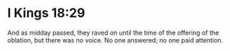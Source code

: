 # I Kings 18:29

And as midday passed, they raved on until the time of the offering of the oblation, but there was no voice. No one answered; no one paid attention.
